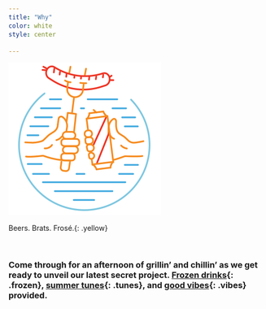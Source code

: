 ```yaml
---
title: "Why"
color: white
style: center

---
```



<img class="badge" src="img/party-hands.png"/>

<span>Beers. Brats. Frosé.</span>{: .yellow}

<br>

### Come through for an afternoon of grillin’ and chillin’ as we get ready to unveil our latest secret project. [Frozen drinks](#frozen){: .frozen}, [summer tunes](#tunes){: .tunes}, and [good vibes](#vibes){: .vibes} provided.
